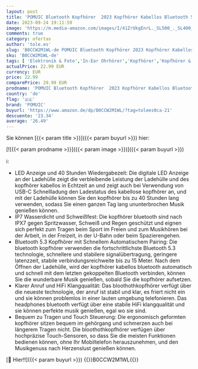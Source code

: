 ```yaml
---
layout: post
title: 'POMUIC Bluetooth Kopfhörer  2023 Kopfhörer Kabellos Bluetooth 5.3 mit HD Mikrofon  40 Std Spielzeit mit LED Anzeige  Deep Bass In Ear Kopfhörer  IP7 Wasserdicht Ohrhörer für Arbeit Studium  Schwarz'
date: 2023-09-24 19:11:59
image: 'https://m.media-amazon.com/images/I/41ZrUkgEnrL._SL500_._SL400_.jpg'
comments: true
category: ofertas
author: 'tole.es'
slug: 'B0CCW2M1WL-de POMUIC Bluetooth Kopfhörer 2023 Kopfhörer Kabellos...'
sku: 'B0CCW2M1WL-de'
tags: [ 'Elektronik & Foto','In-Ear Ohrhörer','Kopfhörer','Kopfhörer & Zubehör','pomuic','🇩🇪', ]
actualPrice: 22.99 EUR
currency: EUR
price: 22.99
comparePrice: 29.99 EUR
prodname: 'POMUIC Bluetooth Kopfhörer  2023 Kopfhörer Kabellos Bluetooth 5.3 mit HD Mikrofon  40 Std Spielzeit mit LED Anzeige  Deep Bass In Ear Kopfhörer  IP7 Wasserdicht Ohrhörer für Arbeit Studium  Schwarz'
country: 'de'
flag: '🇩🇪'
brand: 'POMUIC'
buyurl: 'https://www.amazon.de/dp/B0CCW2M1WL/?tag=tolees0ca-21'
descuento: '23.34'
average: '26.49'
---
```


Sie können [{{< param title >}}]({{< param buyurl >}}) hier:

[![{{< param prodname >}}]({{< param image >}})]({{< param buyurl >}})

ℹ️:

- LED Anzeige und 40 Stunden Wiedergabezeit: Die digitale LED Anzeige an der Ladehülle zeigt die verbleibende Leistung der Ladehülle und des kopfhörer kabellos in Echtzeit an und zeigt auch bei Verwendung von USB-C Schnellladung den Ladestatus des kabellose kopfhörer an, und mit der Ladehülle können Sie den kopfhörer bis zu 40 Stunden lang verwenden, sodass Sie einen ganzen Tag lang ununterbrochen Musik genießen können.
- IP7 Wasserdicht und Schweißfest: Die kopfhörer bluetooth sind nach IPX7 gegen Spritzwasser, Schweiß und Regen geschützt und eignen sich perfekt zum Tragen beim Sport im Freien und zum Musikhören bei der Arbeit, in der Freizeit, in der U-Bahn oder beim Spazierengehen.
- Bluetooth 5.3 Kopfhörer mit Schnellem Automatischem Pairing: Die bluetooth kopfhörer verwenden die fortschrittlichste Bluetooth 5.3 technologie, schnellere und stabilere signalübertragung, geringere latenzzeit, stabile verbindungsreichweite bis zu 15 Meter. Nach dem Öffnen der Ladehülle, wird der kopfhörer kabellos bluetooth automatisch und schnell mit dem letzten gekoppelten Bluetooth verbinden, können Sie die wunderbare Musik genießen, sobald Sie die kopfhörer aufsetzen.
- Klarer Anruf und HiFi Klangqualität: Das bloothothkopfhörer verfügt über die neueste technologie, der anruf ist stabil und klar, es friert nicht ein und sie können problemlos in einer lauten umgebung telefonieren. Das headphones bluetooth verfügt über eine stabile HiFi klangqualität und sie können perfekte musik genießen, egal wo sie sind.
- Bequem zu Tragen und Touch Steuerung: Die ergonomisch geformten kopfhörer sitzen bequem im gehörgang und schmerzen auch bei längerem Tragen nicht. Die bloothothkopfhörer verfügen über hochpräzise Touch-Sensoren, so dass Sie die meisten Funktionen bedienen können, ohne Ihr Mobiltelefon herauszunehmen, und den Musikgenuss nach Herzenslust genießen können.

[🛒 Hier!!]({{< param buyurl >}})
{{<world>}}B0CCW2M1WL{{</world>}}
